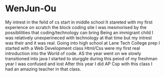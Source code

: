 # WenJun-Ou
My intrest in the feild of cs start in middle school 
It stareted with my first experience on scratch the block coding site I was mesmorised by the possiblilities that coding/technology can bring
Being an immigrant child I was relatively unexperineced with technology at that time but my intrest was their and it was real.
Going into high school at Lane Tech College prep I started with a Web Development class Html/Css were my first real introduction into the World of code.
AS the year went on we slowly transitioned into java I started to sturggle during this peiod of my freshman year I was confused and lost
After this year I did AP Csp with this class I had an amazing teacher in that class. 
